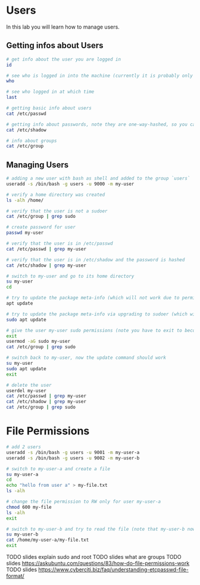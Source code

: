 # Users

In this lab you will learn how to manage users.

## Getting infos about Users

```bash
# get info about the user you are logged in
id

# see who is logged in into the machine (currently it is probably only you)
who

# see who logged in at which time
last

# getting basic info about users
cat /etc/passwd

# getting info about passwords, note they are one-way-hashed, so you cannot decrypt them
cat /etc/shadow

# info about groups
cat /etc/group
```

## Managing Users

```bash
# adding a new user with bash as shell and added to the group `users`
useradd -s /bin/bash -g users -u 9000 -m my-user

# verify a home directory was created
ls -alh /home/

# verify that the user is not a sudoer
cat /etc/group | grep sudo

# create password for user
passwd my-user

# verify that the user is in /etc/passwd 
cat /etc/passwd | grep my-user

# verify that the user is in /etc/shadow and the password is hashed 
cat /etc/shadow | grep my-user

# switch to my-user and go to its home directory
su my-user
cd

# try to update the package meta-info (which will not work due to permissions)
apt update

# try to update the package meta-info via upgrading to sudoer (which will not work due to my-user is not in the group of sudoers)
sudo apt update

# give the user my-user sudo permissions (note you have to exit to become root again for doing this)
exit
usermod -aG sudo my-user
cat /etc/group | grep sudo

# switch back to my-user, now the update command should work
su my-user
sudo apt update
exit

# delete the user
userdel my-user
cat /etc/passwd | grep my-user
cat /etc/shadow | grep my-user
cat /etc/group | grep sudo
```

# File Permissions

```bash
# add 2 users
useradd -s /bin/bash -g users -u 9001 -m my-user-a
useradd -s /bin/bash -g users -u 9002 -m my-user-b

# switch to my-user-a and create a file
su my-user-a
cd
echo "hello from user a" > my-file.txt
ls -alh

# change the file permission to RW only for user my-user-a
chmod 600 my-file
ls -alh
exit

# switch to my-user-b and try to read the file (note that my-user-b now has not the permission to read the file)
su my-user-b
cat /home/my-user-a/my-file.txt
exit
```

TODO slides explain sudo and root
TODO slides what are groups
TODO slides https://askubuntu.com/questions/83/how-do-file-permissions-work
TODO slides https://www.cyberciti.biz/faq/understanding-etcpasswd-file-format/